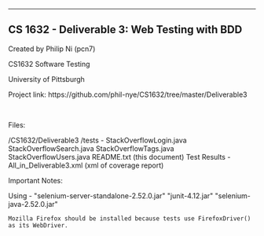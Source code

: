 -------------------------------------------------
CS 1632 - Deliverable 3: Web Testing with BDD
-------------------------------------------------

<p>Created by Philip Ni (pcn7)</p>
<p>CS1632 Software Testing</p>
<p>University of Pittsburgh</p>
<p>Project link: https://github.com/phil-nye/CS1632/tree/master/Deliverable3</p>
<br>
<p>Files:</p>
    /CS1632/Deliverable3
        /tests -
            StackOverflowLogin.java
            StackOverflowSearch.java
            StackOverflowTags.java
            StackOverflowUsers.java
        README.txt (this document)
        Test Results - All_in_Deliverable3.xml (xml of coverage report)

<p>Important Notes:</p>
    Using -
        "selenium-server-standalone-2.52.0.jar"
        "junit-4.12.jar"
        "selenium-java-2.52.0.jar"
        
    Mozilla Firefox should be installed because tests use FirefoxDriver() as its WebDriver.
